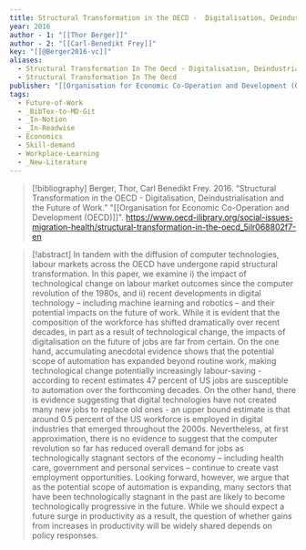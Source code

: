 ```yaml
---
title: Structural Transformation in the OECD -  Digitalisation, Deindustrialisation and the Future of Work
year: 2016
author - 1: "[[Thor Berger]]"
author - 2: "[[Carl-Benedikt Frey]]"
key: "[[@Berger2016-vc]]"
aliases:
  - Structural Transformation In The Oecd - Digitalisation, Deindustrialisation And The Future Of Work
  - Structural Transformation In The Oecd
publisher: "[[Organisation for Economic Co-Operation and Development (OECD)]]"
tags:
  - Future-of-Work
  - _BibTex-to-MD-Git
  - _In-Notion
  - _In-Readwise
  - Economics
  - Skill-demand
  - Workplace-Learning
  - _New-Literature
---
```


> [!bibliography]
> Berger, Thor, Carl Benedikt Frey. 2016. “Structural Transformation in the OECD -  Digitalisation, Deindustrialisation and the Future of Work.” "[[Organisation for Economic Co-Operation and Development (OECD)]]". https://www.oecd-ilibrary.org/social-issues-migration-health/structural-transformation-in-the-oecd_5jlr068802f7-en

> [!abstract]
> In tandem with the diffusion of computer technologies, labour markets across the OECD have undergone rapid structural transformation. In this paper, we examine i) the impact of technological change on labour market outcomes since the computer revolution of the 1980s, and ii) recent developments in digital technology – including machine learning and robotics – and their potential impacts on the future of work. While it is evident that the composition of the workforce has shifted dramatically over recent decades, in part as a result of technological change, the impacts of digitalisation on the future of jobs are far from certain. On the one hand, accumulating anecdotal evidence shows that the potential scope of automation has expanded beyond routine work, making technological change potentially increasingly labour-saving -  according to recent estimates 47 percent of US jobs are susceptible to automation over the forthcoming decades. On the other hand, there is evidence suggesting that digital technologies have not created many new jobs to replace old ones -  an upper bound estimate is that around 0.5 percent of the US workforce is employed in digital industries that emerged throughout the 2000s. Nevertheless, at first approximation, there is no evidence to suggest that the computer revolution so far has reduced overall demand for jobs as technologically stagnant sectors of the economy – including health care, government and personal services – continue to create vast employment opportunities. Looking forward, however, we argue that as the potential scope of automation is expanding, many sectors that have been technologically stagnant in the past are likely to become technologically progressive in the future. While we should expect a future surge in productivity as a result, the question of whether gains from increases in productivity will be widely shared depends on policy responses.